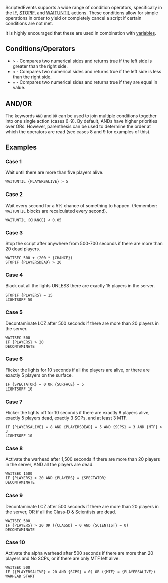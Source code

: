 ScriptedEvents supports a wide range of condition operators, specifically in the [IF](https://github.com/Thundermaker300/ScriptedEvents/wiki/IF), [STOPIF](https://github.com/Thundermaker300/ScriptedEvents/wiki/STOPIF), and [WAITUNTIL](https://github.com/Thundermaker300/ScriptedEvents/wiki/WAITUNTIL) actions. These conditions allow for simple operations in order to yield or completely cancel a script if certain conditions are not met.

It is highly encouraged that these are used in combination with [variables](https://github.com/Thundermaker300/ScriptedEvents/wiki/Variables).

## Conditions/Operators
* `>` - Compares two numerical sides and returns true if the left side is greater than the right side.
* `<` - Compares two numerical sides and returns true if the left side is less than the right side.
* `=` - Compares two numerical sides and returns true if they are equal in value.

## AND/OR
The keywords `AND` and `OR` can be used to join multiple conditions together into one single action (cases 6-9). By default, ANDs have higher priorities over ORs. However, parenthesis can be used to determine the order at which the operators are read (see cases 8 and 9 for examples of this).

## Examples
### Case 1
Wait until there are more than five players alive.
```
WAITUNTIL {PLAYERSALIVE} > 5
```

### Case 2
Wait every second for a 5% chance of something to happen. (Remember: `WAITUNTIL` blocks are recalculated every second).
```
WAITUNTIL {CHANCE} < 0.05
```

### Case 3
Stop the script after anywhere from 500-700 seconds if there are more than 20 dead players.
```
WAITSEC 500 + (200 * {CHANCE})
STOPIF {PLAYERSDEAD} > 20
```

### Case 4
Black out all the lights UNLESS there are exactly 15 players in the server.
```
STOPIF {PLAYERS} = 15
LIGHTSOFF 50
```

### Case 5
Decontaminate LCZ after 500 seconds if there are more than 20 players in the server.
```
WAITSEC 500
IF {PLAYERS} > 20
DECONTAMINATE
```

### Case 6
Flicker the lights for 10 seconds if all the players are alive, or there are exactly 5 players on the surface.
```
IF {SPECTATOR} = 0 OR {SURFACE} = 5
LIGHTSOFF 10
```

### Case 7
Flicker the lights off for 10 seconds if there are exactly 8 players alive, exactly 5 players dead, exactly 3 SCPs, and at least 3 MTF.
```
IF {PLAYERSALIVE} = 8 AND {PLAYERSDEAD} = 5 AND {SCPS} = 3 AND {MTF} > 3
LIGHTSOFF 10
```

### Case 8
Activate the warhead after 1,500 seconds if there are more than 20 players in the server, AND all the players are dead.
```
WAITSEC 1500
IF {PLAYERS} > 20 AND {PLAYERS} = {SPECTATOR}
DECONTAMINATE
```

### Case 9
Decontaminate LCZ after 500 seconds if there are more than 20 players in the server, OR if all the Class-D & Scientists are dead.
```
WAITSEC 500
IF {PLAYERS} > 20 OR ({CLASSD} = 0 AND {SCIENTIST} = 0)
DECONTAMINATE
```

### Case 10
Activate the alpha warhead after 500 seconds if there are more than 20 players and No SCPs, or if there are only MTF left alive.
```
WAITSEC 500
IF ({PLAYERSALIVE} > 20 AND {SCPS} = 0) OR ({MTF} = {PLAYERSALIVE})
WARHEAD START
```